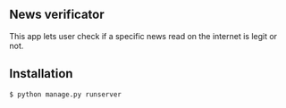 **News verificator**
-------------
This app lets user check if a specific news read on the internet is legit or not.

Installation
----
```
$ python manage.py runserver
```
